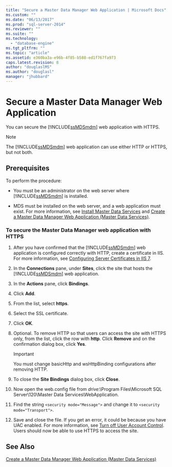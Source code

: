 ```yaml
---
title: "Secure a Master Data Manager Web Application | Microsoft Docs"
ms.custom: ""
ms.date: "06/13/2017"
ms.prod: "sql-server-2014"
ms.reviewer: ""
ms.suite: ""
ms.technology: 
  - "database-engine"
ms.tgt_pltfrm: ""
ms.topic: "article"
ms.assetid: e360ba3a-e96b-4f85-b588-ed1f767fa973
caps.latest.revision: 8
author: "douglaslMS"
ms.author: "douglasl"
manager: "jhubbard"
---
```

# Secure a Master Data Manager Web Application
  You can secure the [!INCLUDE[ssMDSmdm](../../includes/ssmdsmdm-md.md)] web application with HTTPS.  
  
> [!NOTE]  
>  The [!INCLUDE[ssMDSmdm](../../includes/ssmdsmdm-md.md)] web application can use either HTTP or HTTPS, but not both.  
  
## Prerequisites  
 To perform the procedure:  
  
-   You must be an administrator on the web server where [!INCLUDE[ssMDSmdm](../../includes/ssmdsmdm-md.md)] is installed.  
  
-   MDS must be installed on the web server, and a web application must exist. For more information, see [Install Master Data Services](../master-data-services-installation-and-configuration.md) and [Create a Master Data Manager Web Application &#40;Master Data Services&#41;](create-a-master-data-manager-web-application-master-data-services.md).  
  
### To secure the Master Data Manager web application with HTTPS  
  
1.  After you have confirmed that the [!INCLUDE[ssMDSmdm](../../includes/ssmdsmdm-md.md)] web application is configured correctly with HTTP, create a certificate in IIS. For more information, see [Configuring Server Certificates in IIS 7](http://technet.microsoft.com/library/cc732230\(WS.10\).aspx).  
  
2.  In the **Connections** pane, under **Sites**, click the site that hosts the [!INCLUDE[ssMDSmdm](../../includes/ssmdsmdm-md.md)] web application.  
  
3.  In the **Actions** pane, click **Bindings**.  
  
4.  Click **Add**.  
  
5.  From the list, select **https**.  
  
6.  Select the SSL certificate.  
  
7.  Click **OK**.  
  
8.  Optional. To remove HTTP so that users can access the site with HTTPS only, from the list, click the row with **http**. Click **Remove** and on the confirmation dialog box, click **Yes**.  
  
    > [!IMPORTANT]  
    >  You must change basicHttp and wsHttpBinding configurations after removing HTTP.  
  
9. To close the **Site Bindings** dialog box, click **Close**.  
  
10. Now open the web.config file from *drive*:\Program Files\Microsoft SQL Server\120\Master Data Services\WebApplication.  
  
11. Find the string `<security mode="Message">` and change it to `<security mode="Transport">`.  
  
12. Save and close the file. If you get an error, it could be because you have UAC enabled. For more information, see [Turn off User Account Control](http://technet.microsoft.com/library/cc709691\(WS.10\).aspx). Users should now be able to use HTTPS to access the site.  
  
## See Also  
 [Create a Master Data Manager Web Application &#40;Master Data Services&#41;](create-a-master-data-manager-web-application-master-data-services.md)  
  
  